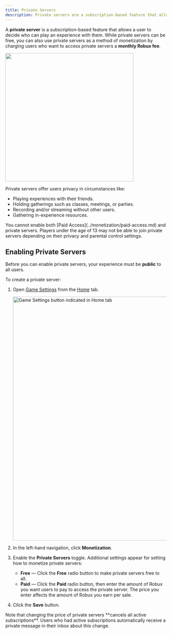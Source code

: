 ```yaml
---
title: Private Servers
description: Private servers are a subscription-based feature that allows users to decide who can play an experience with them.
---
```


A **private server** is a subscription-based feature that allows a user to decide who can play an experience with them. While private servers can be free, you can also use private servers as a method of monetization by charging users who want to access private servers a **monthly Robux fee**.

<img src="../../assets/monetization/private-servers/Example-Purchase-Dialog.png" width="400" />

Private servers offer users privacy in circumstances like:

- Playing experiences with their friends.
- Holding gatherings such as classes, meetings, or parties.
- Recording and/or streaming without other users.
- Gathering in-experience resources.

<Alert severity="warning">
You cannot enable both [Paid Access](../monetization/paid-access.md) and private servers.
</Alert>

<Alert severity="warning">
Players under the age of 13 may not be able to join private servers depending on their privacy and parental control settings.
</Alert>

## Enabling Private Servers

Before you can enable private servers, your experience must be **public** to all users.

To create a private server:

1. Open [Game Settings](../../studio/game-settings.md) from the [Home](../../studio/home-tab.md) tab.

   <img src="../../assets/studio/general/Home-Tab-Game-Settings.png" width="760" alt="Game Settings button indicated in Home tab" />

1. In the left-hand navigation, click **Monetization**.
1. Enable the **Private Servers** toggle. Additional settings appear for setting how to monetize private servers:

   - **Free** &mdash; Click the **Free** radio button to make private servers free to all.
   - **Paid** &mdash; Click the **Paid** radio button, then enter the amount of Robux you want users to pay to access the private server. The price you enter affects the amount of Robux you earn per sale.

1. Click the **Save** button.

<Alert severity="warning">
Note that changing the price of private servers **cancels all active subscriptions**. Users who had active subscriptions automatically receive a private message in their inbox about this change.
</Alert>
